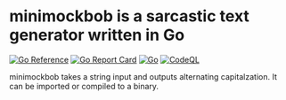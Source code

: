# minimockbob is a sarcastic text generator written in Go

[![Go Reference](https://pkg.go.dev/badge/github.com/robotmaxtron/minimockbob.svg)](https://pkg.go.dev/github.com/robotmaxtron/minimockbob) [![Go Report Card](https://goreportcard.com/badge/github.com/robotmaxtron/minimockbob)](https://goreportcard.com/report/github.com/robotmaxtron/minimockbob) [![Go](https://github.com/robotmaxtron/minimockbob/actions/workflows/go.yml/badge.svg)](https://github.com/robotmaxtron/minimockbob/actions/workflows/go.yml)  [![CodeQL](https://github.com/robotmaxtron/minimockbob/actions/workflows/codeql-analysis.yml/badge.svg?branch=main)](https://github.com/robotmaxtron/minimockbob/actions/workflows/codeql-analysis.yml) 

minimockbob takes a string input and outputs alternating capitalzation. It can be imported or compiled to a binary.
